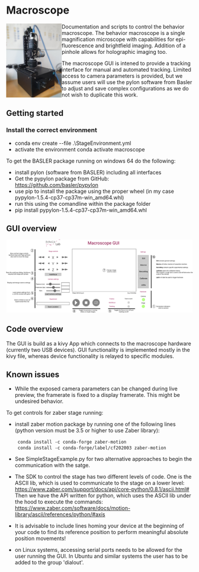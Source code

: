 # Macroscope
<img alt="photo macroscope" src="images/20220516_083750.jpg" width="150" align=LEFT>
Documentation and scripts to control the behavior macroscope. The behavior macroscope is a single magnification microscope with capabilities for epi-fluorescence and brightfield imaging. Addition of a pinhole allows for holographic imaging too.

The macroscope GUI is intened to provide a tracking interface for manual and automated tracking. Limited access to camera parameters is provided, but we assume users will use the pylon software from Basler to adjust and save complex configurations as we do not wish to duplicate this work.



## Getting started
### Install the correct environment
- conda env create --file .\StageEnvironment.yml
- activate the environment
 conda activate macroscope

To get the BASLER package running on windows 64 do the following:

 - install pylon (software from BASLER) including all interfaces
 - Get the pypylon package from GitHub: https://github.com/basler/pypylon
 - use pip to install the package using the proper wheel (in my case pypylon-1.5.4-cp37-cp37m-win_amd64.whl)
 - run this using the comandline within the package folder
 - pip install pypylon-1.5.4-cp37-cp37m-win_amd64.whl





## GUI overview
<img alt="annotated GUI" src="images/gui_annotation.png" width="1250">

## Code overview

The GUI is build as a kivy App which connects to the macroscope hardware (currently two USB devices).
GUI functionality is implemented mostly in the kivy file, whereas device functionality is relayed to specific modules. 

## Known issues
-  While the exposed camera parameters can be changed during live preview, the framerate is fixed to a display framerate. This might be undesired behavior.

To get controls for zaber stage running:

- install zaber motion package by running one of the following lines (python version must be 3.5 or higher to use Zaber library):
     
       conda install -c conda-forge zaber-motion
       conda install -c conda-forge/label/cf202003 zaber-motion
       
- See SimpleStageExample.py for two alternative approaches to begin the communication with the satge.
- The SDK to control the stage has two different levels of code. One is the ASCII lib, which is used to communicate to the stage on a lower level:
https://www.zaber.com/support/docs/api/core-python/0.8.1/ascii.html#
Then we have the API written for python, which uses the ASCII lib under the hood to execute the commands:
https://www.zaber.com/software/docs/motion-library/ascii/references/python/#axis
        
- It is advisable to include lines homing your device at the beginning of your code to find its reference position to perform meaningful absolute position movements!      

- on Linux systems, accessing serial ports needs to be allowed for the user running the GUI. In Ubuntu and similar systems the user has to be added to the group 'dialout'.
